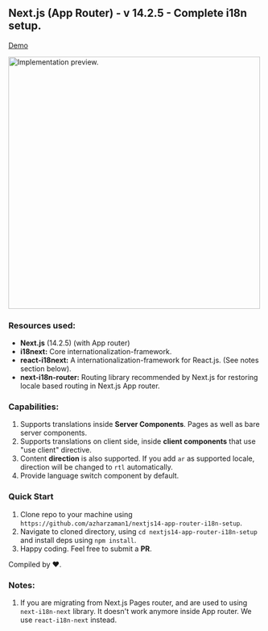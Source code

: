 ## Next.js (App Router) - v 14.2.5 - Complete i18n setup.

<a href="https://nextjs14-app-router-i18n-setup.vercel.app/">Demo</a>

<img src="https://res.cloudinary.com/dqb4kigar/image/upload/v1721425597/cil-assets/nextjs-i18n-ss_vhlw0r.png" alt="Implementation preview." width="500"></img>

### Resources used:
* **Next.js** (14.2.5) (with App router)
* **i18next:** Core internationalization-framework.
* **react-i18next:** A internationalization-framework for React.js. (See notes section below).
* **next-i18n-router:** Routing library recommended by Next.js for restoring locale based routing in Next.js App router.

### Capabilities:
1. Supports translations inside **Server Components**. Pages as well as bare server components.
2. Supports translations on client side, inside **client components** that use "use client" directive.
3. Content **direction** is also supported. If you add `ar` as supported locale, direction will be changed to `rtl` automatically.
4. Provide language switch component by default.

### Quick Start
1. Clone repo to your machine using `https://github.com/azharzaman1/nextjs14-app-router-i18n-setup`.
2. Navigate to cloned directory, using `cd nextjs14-app-router-i18n-setup` and install deps using `npm install`.
3. Happy coding. Feel free to submit a **PR**.

Compiled by ❤️.

### Notes: 
1. If you are migrating from Next.js Pages router, and are used to using `next-i18n-next` library. It doesn't work anymore inside App router. We use `react-i18n-next` instead.

